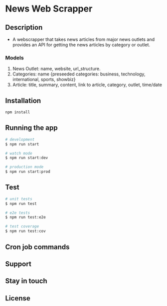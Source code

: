 # News Web Scrapper

## Description

- A webscrapper that takes news articles from major news outlets and provides an API for getting the news articles by category or outlet.

### Models

1. News Outlet: name, website, url_structure.
2. Categories: name {preseeded categories: business, technology, international, sports, showbiz}
3. Article: title, summary, content, link to article, category, outlet, time/date

## Installation

```bash
npm install
```

## Running the app

```bash
# development
$ npm run start

# watch mode
$ npm run start:dev

# production mode
$ npm run start:prod
```

## Test

```bash
# unit tests
$ npm run test

# e2e tests
$ npm run test:e2e

# test coverage
$ npm run test:cov
```

## Cron job commands

## Support

## Stay in touch

## License
